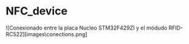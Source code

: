 # NFC_device

![Conexionado entre la placa Nucleo STM32F429ZI y el módudo RFID-RC522][images\conections.png]


